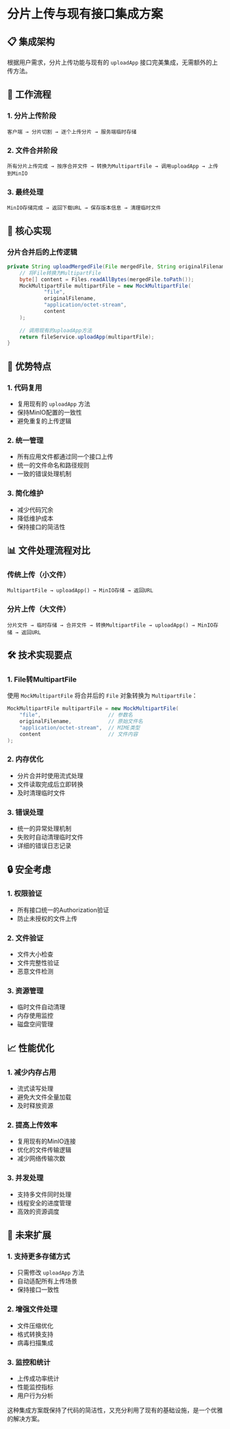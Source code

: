 # 分片上传与现有接口集成方案

## 📋 **集成架构**

根据用户需求，分片上传功能与现有的 `uploadApp` 接口完美集成，无需额外的上传方法。

## 🔄 **工作流程**

### 1. **分片上传阶段**
```
客户端 → 分片切割 → 逐个上传分片 → 服务端临时存储
```

### 2. **文件合并阶段**
```
所有分片上传完成 → 按序合并文件 → 转换为MultipartFile → 调用uploadApp → 上传到MinIO
```

### 3. **最终处理**
```
MinIO存储完成 → 返回下载URL → 保存版本信息 → 清理临时文件
```

## 🔧 **核心实现**

### 分片合并后的上传逻辑
```java
private String uploadMergedFile(File mergedFile, String originalFilename) throws Exception {
    // 将File转换为MultipartFile
    byte[] content = Files.readAllBytes(mergedFile.toPath());
    MockMultipartFile multipartFile = new MockMultipartFile(
            "file", 
            originalFilename, 
            "application/octet-stream", 
            content
    );
    
    // 调用现有的uploadApp方法
    return fileService.uploadApp(multipartFile);
}
```

## 🎯 **优势特点**

### 1. **代码复用**
- 复用现有的 `uploadApp` 方法
- 保持MinIO配置的一致性
- 避免重复的上传逻辑

### 2. **统一管理**
- 所有应用文件都通过同一个接口上传
- 统一的文件命名和路径规则
- 一致的错误处理机制

### 3. **简化维护**
- 减少代码冗余
- 降低维护成本
- 保持接口的简洁性

## 📊 **文件处理流程对比**

### 传统上传（小文件）
```
MultipartFile → uploadApp() → MinIO存储 → 返回URL
```

### 分片上传（大文件）
```
分片文件 → 临时存储 → 合并文件 → 转换MultipartFile → uploadApp() → MinIO存储 → 返回URL
```

## 🛠️ **技术实现要点**

### 1. **File转MultipartFile**
使用 `MockMultipartFile` 将合并后的 `File` 对象转换为 `MultipartFile`：
```java
MockMultipartFile multipartFile = new MockMultipartFile(
    "file",                      // 参数名
    originalFilename,            // 原始文件名
    "application/octet-stream",  // MIME类型
    content                      // 文件内容
);
```

### 2. **内存优化**
- 分片合并时使用流式处理
- 文件读取完成后立即转换
- 及时清理临时文件

### 3. **错误处理**
- 统一的异常处理机制
- 失败时自动清理临时文件
- 详细的错误日志记录

## 🔒 **安全考虑**

### 1. **权限验证**
- 所有接口统一的Authorization验证
- 防止未授权的文件上传

### 2. **文件验证**
- 文件大小检查
- 文件完整性验证
- 恶意文件检测

### 3. **资源管理**
- 临时文件自动清理
- 内存使用监控
- 磁盘空间管理

## 📈 **性能优化**

### 1. **减少内存占用**
- 流式读写处理
- 避免大文件全量加载
- 及时释放资源

### 2. **提高上传效率**
- 复用现有的MinIO连接
- 优化的文件传输逻辑
- 减少网络传输次数

### 3. **并发处理**
- 支持多文件同时处理
- 线程安全的进度管理
- 高效的资源调度

## 🔄 **未来扩展**

### 1. **支持更多存储方式**
- 只需修改 `uploadApp` 方法
- 自动适配所有上传场景
- 保持接口一致性

### 2. **增强文件处理**
- 文件压缩优化
- 格式转换支持
- 病毒扫描集成

### 3. **监控和统计**
- 上传成功率统计
- 性能监控指标
- 用户行为分析

这种集成方案既保持了代码的简洁性，又充分利用了现有的基础设施，是一个优雅的解决方案。 